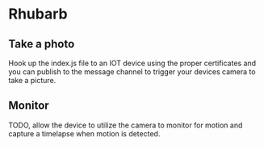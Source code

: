 # Rhubarb

## Take a photo
Hook up the index.js file to an IOT device using the proper certificates and you can publish to the message channel to trigger your devices camera to take a picture.

## Monitor
TODO, allow the device to utilize the camera to monitor for motion and capture a timelapse when motion is detected.
